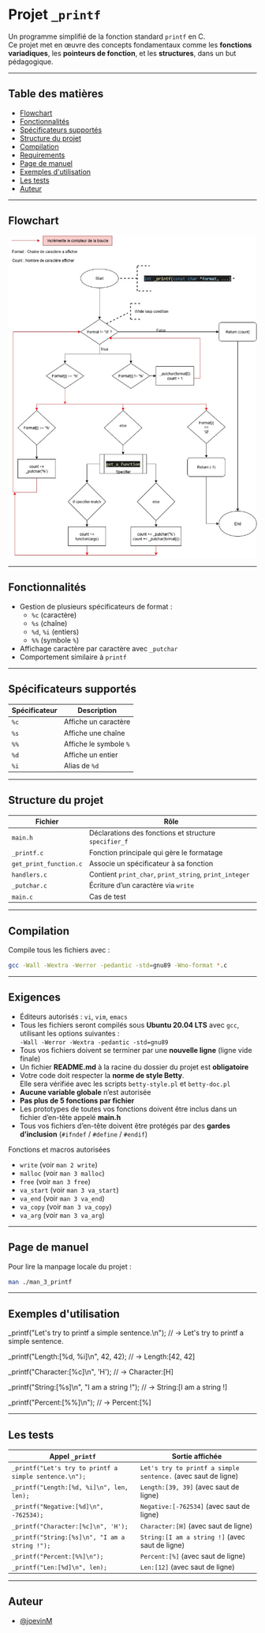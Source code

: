 # Projet `_printf`

Un programme simplifié de la fonction standard `printf` en C.  
Ce projet met en œuvre des concepts fondamentaux comme les **fonctions variadiques**, les **pointeurs de fonction**, et les **structures**, dans un but pédagogique.

---

## Table des matières

- [Flowchart](#flowchart)
- [Fonctionnalités](#fonctionnalités)
- [Spécificateurs supportés](#spécificateurs-supportés)
- [Structure du projet](#structure-du-projet)
- [Compilation](#compilation)
- [Requirements](#requirements)
- [Page de manuel](#page-de-manuel)
- [Exemples d'utilisation](#exemples-dutilisation)
- [Les tests](#les-tests)
- [Auteur](#auteur)

---

## Flowchart

![Flowchart](https://raw.githubusercontent.com/JoevinM/holbertonschool-printf/refs/heads/main/_printf.jpg)

---
## Fonctionnalités

- Gestion de plusieurs spécificateurs de format :
  - `%c` (caractère)
  - `%s` (chaîne)
  - `%d`, `%i` (entiers)
  - `%%` (symbole `%`)
- Affichage caractère par caractère avec `_putchar`
- Comportement similaire à `printf`

---

## Spécificateurs supportés

| Spécificateur | Description                        |
|---------------|------------------------------------|
| `%c`          | Affiche un caractère                |
| `%s`          | Affiche une chaîne                  |
| `%%`          | Affiche le symbole `%`              |
| `%d`          | Affiche un entier  |
| `%i`          | Alias de `%d`                       |

---

## Structure du projet

| Fichier                | Rôle                                                  |
|------------------------|--------------------------------------------------------|
| `main.h`               | Déclarations des fonctions et structure `specifier_f` |
| `_printf.c`            | Fonction principale qui gère le formatage             |
| `get_print_function.c` | Associe un spécificateur à sa fonction                |
| `handlers.c`           | Contient `print_char`, `print_string`, `print_integer` |
| `_putchar.c`           | Écriture d’un caractère via `write`                   |
| `main.c`               | Cas de test                                            |

---

## Compilation

Compile tous les fichiers avec :

```bash
gcc -Wall -Wextra -Werror -pedantic -std=gnu89 -Wno-format *.c
```
---

## Exigences

- Éditeurs autorisés : `vi`, `vim`, `emacs`
- Tous les fichiers seront compilés sous **Ubuntu 20.04 LTS** avec `gcc`, utilisant les options suivantes :  
  `-Wall -Werror -Wextra -pedantic -std=gnu89`
- Tous vos fichiers doivent se terminer par une **nouvelle ligne** (ligne vide finale)
- Un fichier **README.md** à la racine du dossier du projet est **obligatoire**
- Votre code doit respecter la **norme de style Betty**.  
  Elle sera vérifiée avec les scripts `betty-style.pl` et `betty-doc.pl`
- **Aucune variable globale** n’est autorisée
- **Pas plus de 5 fonctions par fichier**
- Les prototypes de toutes vos fonctions doivent être inclus dans un fichier d’en-tête appelé **main.h**
- Tous vos fichiers d’en-tête doivent être protégés par des **gardes d’inclusion** (`#ifndef` / `#define` / `#endif`)

 Fonctions et macros autorisées

- `write` (voir `man 2 write`)
- `malloc` (voir `man 3 malloc`)
- `free` (voir `man 3 free`)
- `va_start` (voir `man 3 va_start`)
- `va_end` (voir `man 3 va_end`)
- `va_copy` (voir `man 3 va_copy`)
- `va_arg` (voir `man 3 va_arg`)

---

## Page de manuel

Pour lire la manpage locale du projet :

```bash
man ./man_3_printf
```
---

## Exemples d'utilisation

_printf("Let's try to printf a simple sentence.\n");
// → Let's try to printf a simple sentence.

_printf("Length:[%d, %i]\n", 42, 42);
// → Length:[42, 42]

_printf("Character:[%c]\n", 'H');
// → Character:[H]

_printf("String:[%s]\n", "I am a string !");
// → String:[I am a string !]

_printf("Percent:[%%]\n");
// → Percent:[%]

---

## Les tests

| Appel `_printf`                                        | Sortie affichée                                               |
| ------------------------------------------------------ | ------------------------------------------------------------- |
| `_printf("Let's try to printf a simple sentence.\n");` | `Let's try to printf a simple sentence.` (avec saut de ligne) |
| `_printf("Length:[%d, %i]\n", len, len);`              | `Length:[39, 39]` (avec saut de ligne)                        |
| `_printf("Negative:[%d]\n", -762534);`                 | `Negative:[-762534]` (avec saut de ligne)                     |
| `_printf("Character:[%c]\n", 'H');`                    | `Character:[H]` (avec saut de ligne)                          |
| `_printf("String:[%s]\n", "I am a string !");`         | `String:[I am a string !]` (avec saut de ligne)               |
| `_printf("Percent:[%%]\n");`                           | `Percent:[%]` (avec saut de ligne)                            |
| `_printf("Len:[%d]\n", len);`                          | `Len:[12]` (avec saut de ligne)                               |

---

## Auteur

- [@joevinM](https://www.github.com/joevinM)
